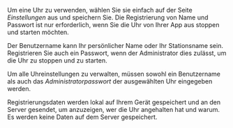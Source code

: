 ﻿Um eine Uhr zu verwenden, wählen Sie sie einfach auf der Seite *Einstellungen* aus und speichern Sie.
Die Registrierung von Name und Passwort ist nur erforderlich, wenn Sie die Uhr von Ihrer App aus stoppen und starten möchten.

Der Benutzername kann Ihr persönlicher Name oder Ihr Stationsname sein.
Registrieren Sie auch ein Passwort, wenn der Administrator dies zulässt, um die Uhr zu stoppen und zu starten.

Um alle Uhreinstellungen zu verwalten, müssen sowohl ein Benutzername als auch das *Administratorpasswort* der ausgewählten Uhr eingegeben werden.

Registrierungsdaten werden lokal auf Ihrem Gerät gespeichert und an den Server gesendet, um anzuzeigen, wer die Uhr angehalten hat und warum. Es werden keine Daten auf dem Server gespeichert.